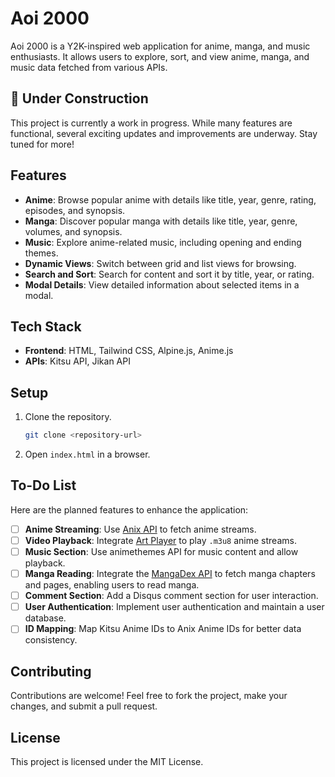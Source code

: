 
# Aoi 2000

Aoi 2000 is a Y2K-inspired web application for anime, manga, and music enthusiasts. It allows users to explore, sort, and view anime, manga, and music data fetched from various APIs.  

## 🚧 Under Construction
This project is currently a work in progress. While many features are functional, several exciting updates and improvements are underway. Stay tuned for more!

## Features
- **Anime**: Browse popular anime with details like title, year, genre, rating, episodes, and synopsis.
- **Manga**: Discover popular manga with details like title, year, genre, volumes, and synopsis.
- **Music**: Explore anime-related music, including opening and ending themes.
- **Dynamic Views**: Switch between grid and list views for browsing.
- **Search and Sort**: Search for content and sort it by title, year, or rating.
- **Modal Details**: View detailed information about selected items in a modal.

## Tech Stack
- **Frontend**: HTML, Tailwind CSS, Alpine.js, Anime.js
- **APIs**: Kitsu API, Jikan API

## Setup
1. Clone the repository.
   ```bash
   git clone <repository-url>
   ```
2. Open `index.html` in a browser.

## To-Do List
Here are the planned features to enhance the application:

- [ ] **Anime Streaming**: Use [Anix API](https://github.com/hase0278/anix-api) to fetch anime streams.
- [ ] **Video Playback**: Integrate [Art Player](https://github.com/zhw2590582/ArtPlayer) to play `.m3u8` anime streams.
- [ ] **Music Section**: Use animethemes API for music content and allow playback.
- [ ] **Manga Reading**: Integrate the [MangaDex API](https://api.mangadex.org) to fetch manga chapters and pages, enabling users to read manga.
- [ ] **Comment Section**: Add a Disqus comment section for user interaction.
- [ ] **User Authentication**: Implement user authentication and maintain a user database.
- [ ] **ID Mapping**: Map Kitsu Anime IDs to Anix Anime IDs for better data consistency.

## Contributing
Contributions are welcome! Feel free to fork the project, make your changes, and submit a pull request.

## License
This project is licensed under the MIT License.

